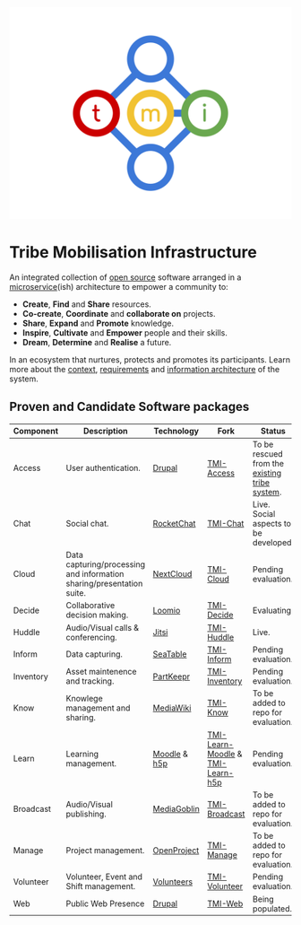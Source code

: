 ![TMI Logo](./docs/svg/tmi.svg)


# Tribe Mobilisation Infrastructure

An integrated collection of [open source]() software arranged in a 
[microservice](https://microservices.io)(ish) architecture to empower a
community to:

* **Create**, **Find** and **Share** resources.
* **Co-create**, **Coordinate** and **collaborate on** projects.
* **Share**, **Expand** and **Promote** knowledge.
* **Inspire**, **Cultivate** and **Empower** people and their skills.
* **Dream**, **Determine** and **Realise** a future.

In an ecosystem that nurtures, protects and promotes its participants.
Learn more about the [context](./docs/context.md), 
[requirements](./docs/requirements.md) and 
[information architecture](./docs/architecture.md) of the system.


## Proven and Candidate Software packages

| Component |Description | Technology | Fork | Status |
| -- | -- | -- | -- | -- |
| Access    | User authentication.                                                  | [Drupal](https://drupal.org)                              | [TMI-Access](https://github.com/AfrikaBurn/TMI-Access)                                                                            | To be rescued from the [existing tribe system](https://github.com/afrikaburn/tribe).
| Chat      | Social chat.                                                          | [RocketChat](https://rocket.chat)                         | [TMI-Chat](https://github.com/AfrikaBurn/TMI-Chat)                                                                                | Live. Social aspects to be developed.
| Cloud     | Data capturing/processing and information sharing/presentation suite. | [NextCloud](https://nextcloud.)                           | [TMI-Cloud](https://github.com/AfrikaBurn/TMI-Cloud)                                                                              | Pending evaluation.
| Decide    | Collaborative decision making.                                        | [Loomio](https://loomio.org)                              | [TMI-Decide](https://github.com/AfrikaBurn/TMI-Decide)                                                                            | Evaluating.
| Huddle    | Audio/Visual calls & conferencing.                                    | [Jitsi](https://jitsi.org)                                | [TMI-Huddle](https://github.com/AfrikaBurn/TMI-Huddle)                                                                            | Live.
| Inform    | Data capturing.                                                       | [SeaTable](https://seatable.org)                          | [TMI-Inform](https://github.com/AfrikaBurn/TMI-Inform)                                                                            | Pending evaluation.
| Inventory | Asset maintenence and tracking.                                       | [PartKeepr](https://partkeepr.org)                        | [TMI-Inventory](https://github.com/AfrikaBurn/TMI-Inventory)                                                                      | Pending evaluation. 
| Know      | Knowlege management and sharing.                                      | [MediaWiki](https://www.mediawiki.org/wiki/MediaWiki)     | [TMI-Know](https://github.com/AfrikaBurn/TMI-Know)                                                                                | To be added to repo for evaluation. 
| Learn     | Learning management.                                                  | [Moodle](https://moodle.org) & [h5p](https://h5p.org)     | [TMI-Learn-Moodle](https://github.com/AfrikaBurn/TMI-Learn-Moodle) & [TMI-Learn-h5p](https://github.com/AfrikaBurn/TMI-Learn-h5p) | Pending evaluation. 
| Broadcast | Audio/Visual publishing.                                              | [MediaGoblin](http://mediagoblin.org)                     | [TMI-Broadcast](https://github.com/AfrikaBurn/TMI-Broadcast)                                                                      | To be added to repo for evaluation. 
| Manage    | Project management.                                                   | [OpenProject](http://openproject.org)                     | [TMI-Manage](https://github.com/AfrikaBurn/TMI-Manage)                                                                            | To be added to repo for evaluation. 
| Volunteer | Volunteer, Event and Shift management.                                | [Volunteers](https://github.com/playasoft/volunteers)     | [TMI-Volunteer](https://github.com/AfrikaBurn/TMI-Volunteer)                                                                      | Pending evaluation. 
| Web       | Public Web Presence                                                   | [Drupal](https://drupal.org)                              | [TMI-Web](https://github.com/AfrikaBurn/TMI-Web)                                                                                  | Being populated. 

